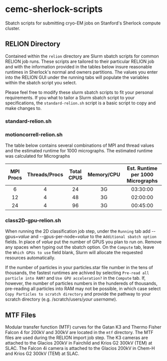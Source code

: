 # cemc-sherlock-scripts
Sbatch scripts for submitting cryo-EM jobs on Stanford's Sherlock compute cluster.
## RELION Directory
Contained within the `relion` directory are Slurm sbatch scripts for common RELION job runs. These scripts are tailored to their particular RELION job and with the information provided in the tables below insure reasonable runtimes in Sherlock's normal and owners partitions. The values you enter into the RELION GUI under the running tabs will populate the variables within the sbatch script you select.  

Please feel free to modify these slurm sbatch scripts to fit your personal requirements. If you what to tailor a Slurm sbatch script to your specifications, the `standard-relion.sh` script is a basic script to copy and make changes to. 

### standard-relion.sh


### motioncorrell-relion.sh
The table below contains several combinations of MPI and thread values and the estimated runtime for 1000 micrographs. The estimated runtime was calculated for Micrographs 

| MPI Procs | Threads/Procs | Total CPUS | Memory/CPU | Est. Runtime per 1000 Micrographs |
|:---------:|:-------------:|:----------:|:----------:|:---------------------------------:|
|     6     |       4       |     24     |     3G     |              03:30:00             |
|     12    |       4       |     48     |     3G     |              02:00:00             |
|     24    |       4       |     96     |     3G     |              00:45:00             |

### class2D-gpu-relion.sh
When running the 2D classification job step, under the `Running` tab add --gpus=*value* and --gpus-per-node=*value* to the `Additional sbatch option` fields. In place of *value* put the number of GPUS you plan to run on. Remove any spaces when typing out the sbatch option. On the `Compute` tab, leave the `Which GPUs to use` field blank, Slurm will allocate the requested resources automatically.

If the number of particles in your particles.star file number in the tens of thousands, the fastest runtimes are achived by selecting `Pre-read all particle into RAM?` and `Use GPU acceleration?` in the `Compute` tab. If, however, the number of particles numbers in the hundereds of thousands, pre-reading all particles into RAM may not be possible, in which case select `Copy Particles to scratch directory` and provide the pathway to your scratch directory (e.g. /scratch/users/*your username*). 


## MTF Files
Modular transfer function (MTF) curves for the Gatan K3 and Thermo Fisher Falcon 4 for 200kV and 300kV are located in the `mtf` directory. The MTF files are used during the RELION import job step. The K3 cameras are attached to the Glacios 200kV in Fairchild and Krios G2 300kV (TEM) at SLAC. The Falcon 4i camera is attached to the Glacios 200kV in Chem-H and Krios G2 300kV (TEM) at SLAC. 
